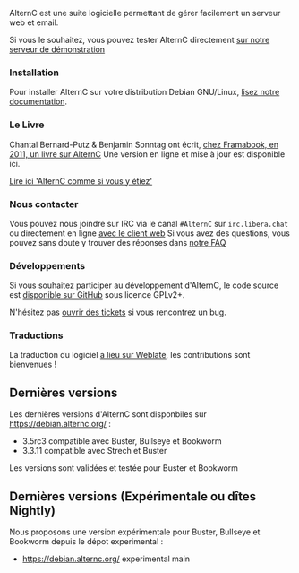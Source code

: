 
AlternC est une suite logicielle permettant de gérer facilement un serveur web et email.

Si vous le souhaitez, vous pouvez tester AlternC directement [sur notre serveur de démonstration](http://demo.alternc.org/)

### Installation

Pour installer AlternC sur votre distribution Debian GNU/Linux, [lisez notre documentation](Install-fr).

### Le Livre

Chantal Bernard-Putz & Benjamin Sonntag ont écrit, [chez Framabook, en 2011, un livre sur AlternC](https://framabook.org/alternccommesivousyetiez/) Une version en ligne et mise à jour est disponible ici.

[Lire ici 'AlternC comme si vous y étiez'](Book-intro-laurent-chemla-fr)

### Nous contacter

Vous pouvez nous joindre sur IRC via le canal `#AlternC` sur `irc.libera.chat` ou directement en ligne [avec le client web](https://web.libera.chat/?nick=Visiteur?#alternc)
Si vous avez des questions, vous pouvez sans doute y trouver des réponses dans [notre FAQ](FAQ-fr)

### Développements

Si vous souhaitez participer au développement d'AlternC, le code source est [disponible sur GitHub](https://github.com/AlternC/AlternC) sous licence GPLv2+.

N'hésitez pas [ouvrir des tickets](https://github.com/AlternC/AlternC/issues) si vous rencontrez un bug.

### Traductions

La traduction du logiciel [a lieu sur Weblate](https://hosted.weblate.org/projects/alternc/), les contributions sont bienvenues !

## Dernières versions

Les dernières versions d'AlternC sont disponbiles sur https://debian.alternc.org/ :

* 3.5rc3 compatible avec Buster, Bullseye et Bookworm
* 3.3.11 compatible avec Strech et Buster

Les versions sont validées et testée pour Buster et Bookworm

## Dernières versions (Expérimentale ou dîtes Nightly)

Nous proposons une version expérimentale pour Buster, Bullseye et Bookworm depuis le dépot experimental :

* https://debian.alternc.org/ experimental main
